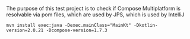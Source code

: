The purpose of this test project is to check if Compose Multiplatform is resolvable via pom files, which are used by JPS, which is used by IntelliJ

```
mvn install exec:java -Dexec.mainClass="MainKt" -Dkotlin-version=2.0.21 -Dcompose-version=1.7.3
```
